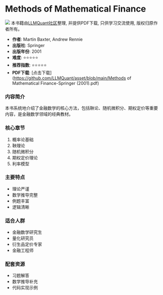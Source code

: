 # Methods of Mathematical Finance

![](https://fastly.jsdelivr.net/gh/bucketio/img3@main/2024/09/04/1725464231869-e0b2f727-2a0f-4270-bf6c-31ddc350426a.gif)
本书籍由[LLMQuant社区](https://llmquant.com/)整理, 并提供PDF下载, 只供学习交流使用, 版权归原作者所有。


- **作者**: Martin Baxter, Andrew Rennie
- **出版社**: Springer
- **出版年份**: 2001
- **难度**: ⭐⭐⭐⭐⭐
- **推荐指数**: ⭐⭐⭐⭐⭐
- **PDF下载**: [点击下载](https://github.com/LLMQuant/asset/blob/main/Methods of Mathematical Finance-Springer (2001).pdf)

### 内容简介

本书系统地介绍了金融数学的核心方法，包括鞅论、随机微积分、期权定价等重要内容，是金融数学领域的经典教材。

### 核心章节

1. 概率论基础
2. 鞅理论
3. 随机微积分
4. 期权定价理论
5. 利率模型

### 主要特点

- 理论严谨
- 数学推导完整
- 例题丰富
- 逻辑清晰

### 适合人群

- 金融数学研究生
- 量化研究员
- 衍生品定价专家
- 金融工程师

### 配套资源

- 习题解答
- 数学推导补充
- 代码实现示例
